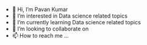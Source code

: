 - 👋 Hi, I’m Pavan Kumar
- 👀 I’m interested in Data science related topics
- 🌱 I’m currently learning Data science related topics
- 💞️ I’m looking to collaborate on 
- 📫 How to reach me ...

<!---
pavan571/pavan571 is a ✨ special ✨ repository because its `README.md` (this file) appears on your GitHub profile.
You can click the Preview link to take a look at your changes.
--->
